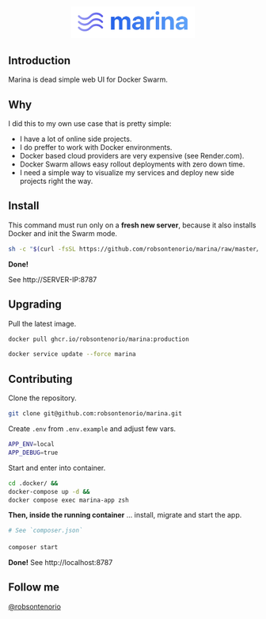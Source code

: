 <p align="center"><img width="250" src="public/images/marina.png"></p>

## Introduction

Marina is dead simple web UI for Docker Swarm.

## Why

I did this to my own use case that is pretty simple:

- I have a lot of online side projects.
- I do preffer to work with Docker environments.
- Docker based cloud providers are very expensive (see Render.com).
- Docker Swarm allows easy rollout deployments with zero down time.
- I need a simple way to visualize my services and deploy new side projects right the way.

## Install

This command must run only on a **fresh new server**, because it also installs Docker and init the Swarm mode. 

```bash
sh -c "$(curl -fsSL https://github.com/robsontenorio/marina/raw/master/install.sh)"
```

**Done!**

See http://SERVER-IP:8787

## Upgrading

Pull the latest image.

```bash
docker pull ghcr.io/robsontenorio/marina:production
```


```bash
docker service update --force marina
```

## Contributing

Clone the repository.

```bash
git clone git@github.com:robsontenorio/marina.git
```

Create `.env` from `.env.example` and adjust few vars.

```bash
APP_ENV=local
APP_DEBUG=true
```

Start and enter into container.

```bash
cd .docker/ &&
docker-compose up -d &&                  
docker compose exec marina-app zsh   
```

**Then, inside the running container** ... install, migrate and start the app.

```bash
# See `composer.json`

composer start
```

**Done!** See http://localhost:8787

## Follow me

[@robsontenorio](https://twitter.com/robsontenorio)
